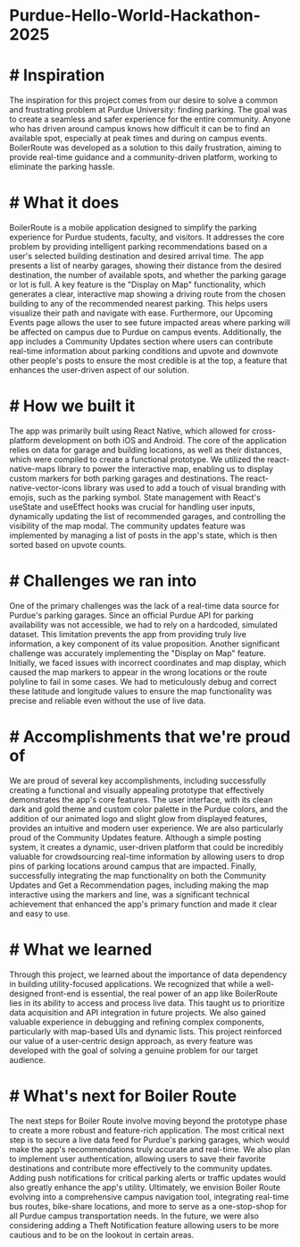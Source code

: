 # Purdue-Hello-World-Hackathon-2025
# # Inspiration

The inspiration for this project comes from our desire to solve a common and frustrating problem at Purdue University: finding parking. The goal was to create a seamless and safer experience for the entire community. Anyone who has driven around campus knows how difficult it can be to find an available spot, especially at peak times and during on campus events. BoilerRoute was developed as a solution to this daily frustration, aiming to provide real-time guidance and a community-driven platform, working to eliminate the parking hassle.

# # What it does

BoilerRoute is a mobile application designed to simplify the parking experience for Purdue students, faculty, and visitors. It addresses the core problem by providing intelligent parking recommendations based on a user's selected building destination and desired arrival time. The app presents a list of nearby garages, showing their distance from the desired destination, the number of available spots, and whether the parking garage or lot is full. A key feature is the "Display on Map" functionality, which generates a clear, interactive map showing a driving route from the chosen building to any of the recommended nearest parking. This helps users visualize their path and navigate with ease. Furthermore, our Upcoming Events page allows the user to see future impacted areas where parking will be affected on campus due to Purdue on campus events. Additionally, the app includes a Community Updates section where users can contribute real-time information about parking conditions and upvote and downvote other people's posts to ensure the most credible is at the top, a feature that enhances the user-driven aspect of our solution.

# # How we built it

The app was primarily built using React Native, which allowed for cross-platform development on both iOS and Android. The core of the application relies on data for garage and building locations, as well as their distances, which were compiled to create a functional prototype. We utilized the react-native-maps library to power the interactive map, enabling us to display custom markers for both parking garages and destinations. The react-native-vector-icons library was used to add a touch of visual branding with emojis, such as the parking symbol. State management with React's useState and useEffect hooks was crucial for handling user inputs, dynamically updating the list of recommended garages, and controlling the visibility of the map modal. The community updates feature was implemented by managing a list of posts in the app's state, which is then sorted based on upvote counts.

# # Challenges we ran into

One of the primary challenges was the lack of a real-time data source for Purdue's parking garages. Since an official Purdue API for parking availability was not accessible, we had to rely on a hardcoded, simulated dataset. This limitation prevents the app from providing truly live information, a key component of its value proposition. Another significant challenge was accurately implementing the "Display on Map" feature. Initially, we faced issues with incorrect coordinates and map display, which caused the map markers to appear in the wrong locations or the route polyline to fail in some cases. We had to meticulously debug and correct these latitude and longitude values to ensure the map functionality was precise and reliable even without the use of live data.

# # Accomplishments that we're proud of

We are proud of several key accomplishments, including successfully creating a functional and visually appealing prototype that effectively demonstrates the app's core features. The user interface, with its clean dark and gold theme and custom color palette in the Purdue colors, and the addition of our animated logo and slight glow from displayed features, provides an intuitive and modern user experience. We are also particularly proud of the Community Updates feature. Although a simple posting system, it creates a dynamic, user-driven platform that could be incredibly valuable for crowdsourcing real-time information by allowing users to drop pins of parking locations around campus that are impacted. Finally, successfully integrating the map functionality on both the Community Updates and Get a Recommendation pages, including making the map interactive using the markers and line, was a significant technical achievement that enhanced the app's primary function and made it clear and easy to use.

# # What we learned

Through this project, we learned about the importance of data dependency in building utility-focused applications. We recognized that while a well-designed front-end is essential, the real power of an app like BoilerRoute lies in its ability to access and process live data. This taught us to prioritize data acquisition and API integration in future projects. We also gained valuable experience in debugging and refining complex components, particularly with map-based UIs and dynamic lists. This project reinforced our value of a user-centric design approach, as every feature was developed with the goal of solving a genuine problem for our target audience.

# # What's next for Boiler Route

The next steps for Boiler Route involve moving beyond the prototype phase to create a more robust and feature-rich application. The most critical next step is to secure a live data feed for Purdue's parking garages, which would make the app's recommendations truly accurate and real-time. We also plan to implement user authentication, allowing users to save their favorite destinations and contribute more effectively to the community updates. Adding push notifications for critical parking alerts or traffic updates would also greatly enhance the app's utility. Ultimately, we envision Boiler Route evolving into a comprehensive campus navigation tool, integrating real-time bus routes, bike-share locations, and more to serve as a one-stop-shop for all Purdue campus transportation needs. In the future, we were also considering adding a Theft Notification feature allowing users to be more cautious and to be on the lookout in certain areas.
